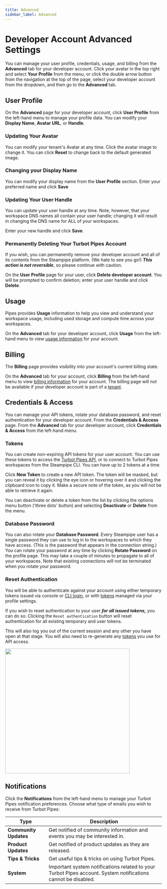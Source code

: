 ```yaml
---
title: Advanced
sidebar_label: Advanced
---
```


# Developer Account Advanced Settings

You can manage your user profile, credentials, usage, and billing from the **Advanced** tab for your developer account.  Click your avatar in the top right and select **Your Profile** from the menu, or click the double arrow button from the navigation at the top of the page, select your developer account from the dropdown, and then go to the **Advanced** tab.

## User Profile

On the **Advanced** page for your developer account, click **User Profile** from the left-hand menu to manage your profile data. You can modify your **Display Name**, **Avatar URL**, or **Handle**. 

### Updating Your Avatar
You can modify your tenant's Avatar at any time. Click the avatar image to change it. You can click **Reset** to change back to the default generated image.


### Changing your Display Name

You can modify your display name from the **User Profile** section.  Enter your preferred name and click **Save**

### Updating Your User Handle

You can update your user handle at any time. Note, however, that your workspace DNS names all contain your user handle; changing it will result in changing the DNS name for ALL of your workspaces.

Enter your new handle and click **Save**.


### Permanently Deleting Your Turbot Pipes Account

If you wish, you can permanently remove your developer account and all of its contents from the Steampipe platform. (We hate to see you go!) ***This action is not reversible***, so please continue with caution.

On the **User Profile** page for your user, click **Delete developer account**. You will be prompted to confirm deletion; enter your user handle and click **Delete**.


## Usage 

Pipes provides **Usage** information to help you view and understand your workspace usage, including used storage and compute time across your workspaces. 

On the **Advanced** tab for your developer account, click **Usage** from the
left-hand menu to view [usage information](/pipes/docs/accounts/developer/usage) for your account.



## Billing 

The **Billing** page provides visibility into your account's current billing state. 

On the **Advanced** tab for your account, click **Billing** from the
left-hand menu to view [billing information](/pipes/docs/accounts/developer/billing) for your account.  The billing page will not be available if your developer account is part of a [tenant](/pipes/docs/accounts/tenant).



## Credentials & Access

You can manage your API tokens, rotate your database password, and reset authentication for your developer account.  From the **Credentials & Access** page.  From the **Advanced** tab for your developer account, click **Credentials & Access** from the left-hand menu.

### Tokens

You can create non-expiring API tokens for your user account.  You can use these tokens to access the
[Turbot Pipes API](/pipes/docs/develop/query-api), or to connect to Turbot Pipes
workspaces from the Steampipe CLI. You can have up to 2 tokens at a time.

Click **New Token** to create a new API token. The token will be masked, but you
can reveal it by clicking the eye icon or hovering over it and clicking the clipboard
icon to copy it. Make a secure note of the token, as you will not be able to
retrieve it again.

You can deactivate or delete a token from the list by clicking the options menu
button ('three dots' button) and selecting **Deactivate** or **Delete** from the menu.

### Database Password
You can also rotate your **Database Password**. Every Steampipe user has a
single password they can use to log in to the workspaces to which they have
access. (This is the password that appears in the connection string.) You can
rotate your password at any time by clicking **Rotate Password** on the profile
page. This may take a couple of minutes to propagate to all of your workspaces.
Note that existing connections will not be terminated when you rotate your
password.

### Reset Authentication

You will be able to authenticate against your account using either temporary
tokens issued via console or
[CLI login](https://steampipe.io/docs/reference/cli/login#steampipe-login), or with
[tokens](#tokens) managed via your profile settings.

If you wish to reset authentication to your user ***for all issued tokens,*** you can
do so.  Clicking the `Reset authentication` button will
reset authentication for all existing temporary and user tokens.

This will also log you out of the current session and any other you have open at
that stage. You will also need to re-generate any
[tokens](#tokens) you use for API access.

<img src="/images/docs/pipes/cloud-user-reset-authentication.png" width="400pt"/>
<br />


## Notifications

Click the **Notifications** from the left-hand menu to manage your Turbot Pipes notification preferences. Choose what type of emails you wish to receive from Turbot Pipes:

| Type                  | Description                                                                                                   |
| --------------------- | ------------------------------------------------------------------------------------------------------------- |
| **Community Updates** | Get notified of community information and events you may be interested in.                                    |
| **Product Updates** | Get notified of product updates as they are released.                                                         |
| **Tips & Tricks** | Get useful tips & tricks on using Turbot Pipes.                                                               |
| **System** | Important system notifications related to your Turbot Pipes account. System notifications cannot be disabled. |